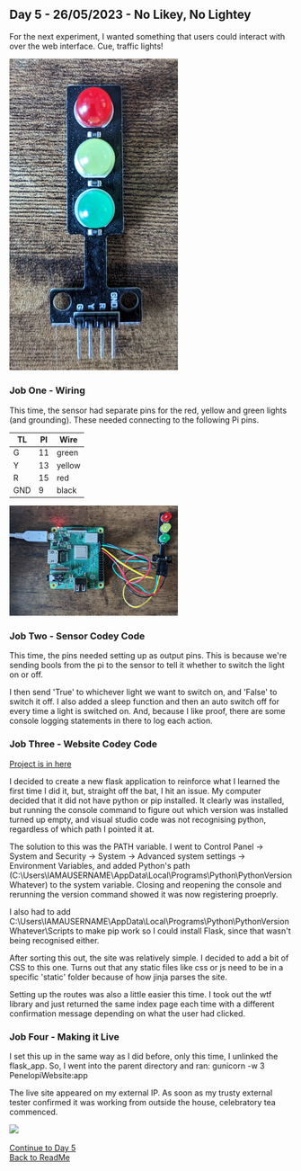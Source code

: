 ## Day 5 - 26/05/2023 - No Likey, No Lightey

For the next experiment, I wanted something that users could interact with over the web interface. Cue, traffic lights! 

<img src="/Images/TrafficLights.jpg" width="300">

### Job One - Wiring 
This time, the sensor had separate pins for the red, yellow and green lights (and grounding). These needed connecting to the following Pi pins. 

| TL  | PI  | Wire  |
|-----|---- |-------|
| G   | 11  | green |
| Y   | 13  | yellow|
| R   | 15  | red   |
| GND | 9   | black |

<img src="/Images/TrafficLightsConnection.jpg" width="300">

### Job Two - Sensor Codey Code
This time, the pins needed setting up as output pins. This is because we're sending bools from the pi to the sensor to tell it whether to switch the light on or off.

I then send 'True' to whichever light we want to switch on, and 'False' to switch it off. I also added a sleep function and then an auto switch off for every time a light is switched on. And, because I like proof, there are some console logging statements in there to log each action. 

### Job Three - Website Codey Code
[Project is in here](/PenelopiWebsite)

I decided to create a new flask application to reinforce what I learned the first time I did it, but, straight off the bat, I hit an issue. My computer decided that it did not have python or pip installed. It clearly was installed, but running the console command to figure out which version was installed turned up empty, and visual studio code was not recognising python, regardless of which path I pointed it at. 

The solution to this was the PATH variable. I went to Control Panel -> System and Security -> System -> Advanced system settings -> Environment Variables, and added Python's path (C:\Users\IAMAUSERNAME\AppData\Local\Programs\Python\PythonVersionWhatever) to the system variable. Closing and reopening the console and rerunning the version command showed it was now registering proeprly.

I also had to add C:\Users\IAMAUSERNAME\AppData\Local\Programs\Python\PythonVersionWhatever\Scripts to make pip work so I could install Flask, since that wasn't being recognised either.

After sorting this out, the site was relatively simple. I decided to add a bit of CSS to this one. Turns out that any static files like css or js need to be in a specific 'static' folder because of how jinja parses the site.

Setting up the routes was also a little easier this time. I took out the wtf library and just returned the same index page each time with a different confirmation message depending on what the user had clicked.

### Job Four - Making it Live
I set this up in the same way as I did before, only this time, I unlinked the flask_app. So, I went into the parent directory and ran:
	gunicorn -w 3 PenelopiWebsite:app 

The live site appeared on my external IP. As soon as my trusty external tester confirmed it was working from outside the house, celebratory tea commenced. 

<img src="/Images/TrafficLightsWorking.gif" width="300">


[Continue to Day 5](/Blogs/2023.05.26.md)  
[Back to ReadMe](/README.md)